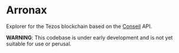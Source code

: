 # Arronax
Explorer for the Tezos blockchain based on the [Conseil](https://github.com/Cryptonomic/Conseil) API.

**WARNING**: This codebase is under early development and is not yet suitable for use or perusal. 